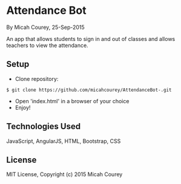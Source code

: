 Attendance Bot
==============

By Micah Courey, 25-Sep-2015

An app that allows students to sign in and out of classes and allows teachers to view the attendance.

Setup
----------
* Clone repository:
```console
$ git clone https://github.com/micahcourey/AttendanceBot-.git
```
* Open 'index.html' in a browser of your choice
* Enjoy!

Technologies Used
----------
JavaScript, AngularJS, HTML, Bootstrap, CSS

License
----------
MIT License, Copyright (c) 2015 Micah Courey
